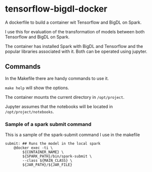# tensorflow-bigdl-docker
A dockerfile to build a container wit Tensorflow and BigDL on Spark.


I use this for evaluation of the transformation of models between both Tensorflow and BigDL on Spark.


The container has installed Spark with BigDL and Tensorflow and the popular libraries associated
with it. Both can be operated using jupyter.


## Commands
In the Makefile there are handy commands to use it.

`make help` will show the options.

The container mounts the current directory in `/opt/project`. 

Jupyter assumes that the notebooks will be located in `/opt/project/notebooks`. 


###  Sample of a spark submit command
This is a sample of the spark-submit command I use in the makefile

```
submit: ## Runs the model in the local spark
	@docker exec -ti \
		${CONTAINER_NAME} \
		${SPARK_PATH}/bin/spark-submit \
		--class ${MAIN_CLASS} \
		${JAR_PATH}/${JAR_FILE}

```
